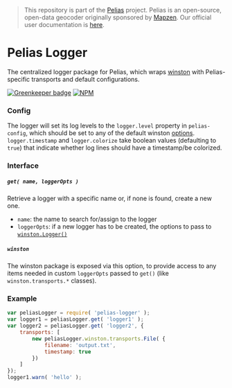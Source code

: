 >This repository is part of the [Pelias](https://github.com/pelias/pelias)
>project. Pelias is an open-source, open-data geocoder originally sponsored by
>[Mapzen](https://www.mapzen.com/). Our official user documentation is
>[here](https://github.com/pelias/documentation).

# Pelias Logger

The centralized logger package for Pelias, which wraps [winston](https://github.com/winstonjs/winston) with
Pelias-specific transports and default configurations.

[![Greenkeeper badge](https://badges.greenkeeper.io/pelias/logger.svg)](https://greenkeeper.io/)
[![NPM](https://nodei.co/npm/pelias-logger.png)](https://nodei.co/npm/pelias-logger/)

### Config
The logger will set its log levels to the `logger.level` property in `pelias-config`, which should be set to any of the
default winston [options](https://github.com/winstonjs/winston#logging-levels). `logger.timestamp` and
`logger.colorize` take boolean values (defaulting to `true`) that indicate whether log lines should have a
timestamp/be colorized.

### Interface
##### `get( name, loggerOpts )`
Retrieve a logger with a specific name or, if none is found, create a new one.

  * `name`: the name to search for/assign to the logger
  * `loggerOpts`: if a new logger has to be created, the options to pass to
    [`winston.Logger()`](https://github.com/winstonjs/winston#instantiating-your-own-logger)

##### `winston`
The winston package is exposed via this option, to provide access to any items needed in custom `loggerOpts` passed to
`get()` (like `winston.transports.*` classes).

### Example
```javascript
var peliasLogger = require( 'pelias-logger' );
var logger1 = peliasLogger.get( 'logger1' );
var logger2 = peliasLogger.get( 'logger2', {
	transports: [
		new peliasLogger.winston.transports.File( {
			filename: 'output.txt',
			timestamp: true
		})
	]
});
logger1.warn( 'hello' );
```
